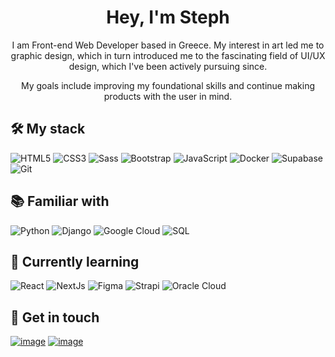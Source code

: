 
<h1 align="center">Hey, I'm Steph</h1>

<p align="center">I am Front-end Web Developer based in Greece. My interest in art led me to graphic design, which in turn introduced me to the fascinating field of UI/UX design, which I've been actively pursuing since.</p>
<p align="center">My goals include improving my foundational skills and continue making products with the user in mind.</p>

## 🛠️ My stack
![HTML5](https://img.shields.io/badge/-HTML5-%23E44D27?style=flat-square&logo=html5&logoColor=ffffff)
![CSS3](https://img.shields.io/badge/-CSS3-%231572B6?style=flat-square&logo=css3)
![Sass](https://img.shields.io/badge/-Sass-%23CC6699?style=flat-square&logo=sass&logoColor=ffffff)
![Bootstrap](https://img.shields.io/badge/-Bootstrap-563D7C?style=flat-square&logo=Bootstrap&logoColor=ffffff)
![JavaScript](https://img.shields.io/badge/-JavaScript-%23FFCE5A?style=flat-square&logo=javascript&logoColor=000000&labelColor=%23FFCE5A&color=%23FFCE5A)
![Docker](https://img.shields.io/badge/-Docker-%231572B6?style=flat-square&logo=docker&logoColor=ffffff)
![Supabase](https://img.shields.io/badge/-Supabase-57B57A?style=flat-square&logo=supabase&logoColor=ffffff)
![Git](https://img.shields.io/badge/-Git-%23E44D27?style=flat-square&logo=git&logoColor=ffffff)

## 📚 Familiar with
![Python](https://img.shields.io/badge/-Python-%231572B6?style=flat-square&logo=python&logoColor=ffffff)
![Django](https://img.shields.io/badge/-Django-1E4033?style=flat-square&logo=django&logoColor=ffffff)
![Google Cloud](https://img.shields.io/badge/-Google_Cloud-%23FFCE5A?style=flat-square&logo=googlecloud&logoColor=000000)
![SQL](https://img.shields.io/badge/-SQL-%231572B6?style=flat-square&logo=sqlite&logoColor=ffffff)

## 📖 Currently learning
![React](https://img.shields.io/badge/-React-61DAFB?style=flat-square&logo=react&logoColor=000000)
![NextJs](https://img.shields.io/badge/Next.js-000000?style=flat-square&logo=nextdotjs)
![Figma](https://img.shields.io/badge/Figma-EA705F?style=flat-square&logo=figma&logoColor=ffffff)
![Strapi](https://img.shields.io/badge/Strapi-563D7C?style=flat-square&logo=strapi)
![Oracle Cloud](https://img.shields.io/badge/-Oracle_Cloud-%23E44D27?style=flat-square&logo=oracle&logoColor=ffffff)



## 💼 Get in touch

[![image](https://img.shields.io/badge/LinkedIn-0077B5?style=flat-square&logo=linkedin&logoColor=white)](https://www.linkedin.com/in/stefanos-pappas/)
[![image](https://img.shields.io/badge/Gmail-%23E44D27?style=flat-square&logo=gmail&logoColor=white)](mailto:stephpp404@gmail.com)
